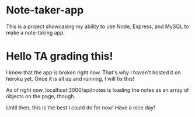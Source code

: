 # Note-taker-app
This is a project showcasing my ability to use Node, Express, and MySQL to make a note-taking app.

<h1>Hello TA grading this!</h1>
<p>I know that the app is broken right now. That's why I haven't hosted it on heroku yet. Once it is all up and running, I will fix this!</p>

<p>As of right now, localhost:3000/api/notes is loading the notes as an array of objects on the page, though.</p>

<p>Until then, this is the best I could do for now! Have a nice day!</p>